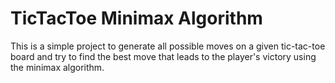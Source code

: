 # TicTacToe Minimax Algorithm

This is a simple project to generate all possible moves on a given tic-tac-toe board and try to find the best move that leads to the player's victory using the minimax algorithm.